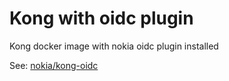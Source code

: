 # Kong with oidc plugin

Kong docker image with nokia oidc plugin installed

See: [nokia/kong-oidc](https://github.com/nokia/kong-oidc)